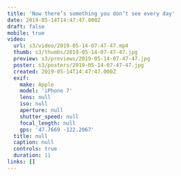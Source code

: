 ```yaml
---
title: 'Now there’s something you don’t see every day'
date: 2019-05-14T14:47:47.000Z
draft: false
mobile: true
video:
  url: s3/video/2019-05-14-07-47-47.mp4
  thumb: s3/thumbs/2019-05-14-07-47-47.jpg
  preview: s3/previews/2019-05-14-07-47-47.jpg
  poster: s3/posters/2019-05-14-07-47-47.jpg
  created: 2019-05-14T14:47:47.000Z
  exif:
    make: Apple
    model: 'iPhone 7'
    lens: null
    iso: null
    aperture: null
    shutter_speed: null
    focal_length: null
    gps: '47.7669 -122.2067'
  title: null
  caption: null
  controls: true
  duration: 11
links: []
---
```


